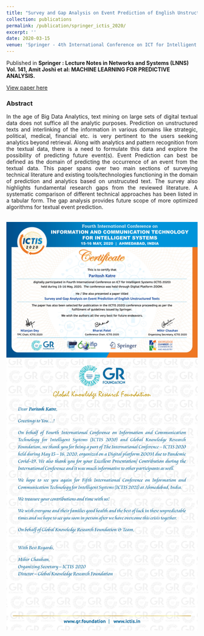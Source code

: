 ```yaml
---
title: "Survey and Gap Analysis on Event Prediction of English Unstructured Texts"
collection: publications
permalink: /publication/springer_ictis_2020/
excerpt: ''
date: 2020-03-15
venue: 'Springer - 4th International Conference on ICT for Intelligent Systems (ICTIS 2020)'
---
```

Published in 
<b>Springer : Lecture Notes in Networks and Systems (LNNS) Vol. 141, Amit Joshi et al: MACHINE LEARNING FOR PREDICTIVE ANALYSIS.</b>

[View paper here](https://link.springer.com/book/10.1007/978-981-15-7106-0)

<div style="text-align: justify">
<h3>Abstract</h3>

In the age of Big Data Analytics, text mining on large sets of digital textual data does not suffice all the analytic purposes. 
Prediction on unstructured texts and interlinking of the information in various domains like strategic, political, medical, financial etc. is very pertinent to the users seeking analytics beyond retrieval. Along with analytics and pattern recognition from the textual data, there is a need to formulate this data and explore the possibility of predicting future event(s). Event Prediction can best be defined as the domain of predicting the occurrence of an event from the textual data. This paper spans over two main sections of surveying technical literature and existing tools/technologies functioning in the domain of prediction and analytics based on unstrucuted text. The survey also highlights fundamental research gaps from the reviewed literature. A systematic comparison of different technical approaches has been listed in a tabular form. The gap analysis provides future scope of more optimized algorithms for textual event prediction.
<br><br>

</div>
<img src = '/images/ICTIS Springer.jpg'>
<img src = '/images/TYLetter.jpg'>
